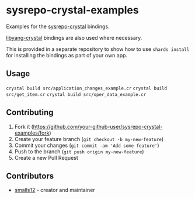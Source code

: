 # sysrepo-crystal-examples

Examples for the [sysrepo-crystal](https://github.com/smalls12/sysrepo-crystal.git) bindings.

[libyang-crystal](https://github.com/smalls12/libyang-crystal.git) bindings are also used where necessary.

This is provided in a separate repository to show how to use `shards install` for installing
the bindings as part of your own app.

## Usage

`crystal build src/application_changes_example.cr`
`crystal build src/get_item.cr`
`crystal build src/oper_data_example.cr`

## Contributing

1. Fork it (<https://github.com/your-github-user/sysrepo-crystal-examples/fork>)
2. Create your feature branch (`git checkout -b my-new-feature`)
3. Commit your changes (`git commit -am 'Add some feature'`)
4. Push to the branch (`git push origin my-new-feature`)
5. Create a new Pull Request

## Contributors

- [smalls12](https://github.com/your-github-user) - creator and maintainer
